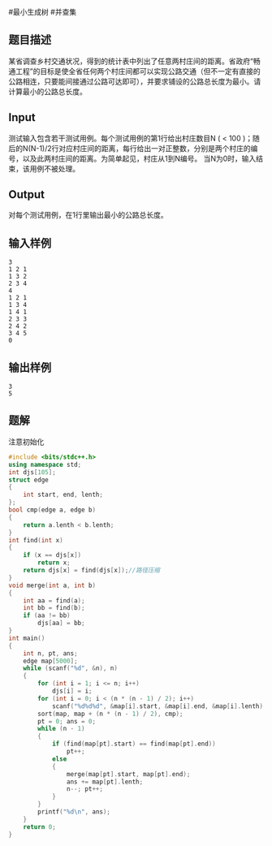 #最小生成树 #并查集 

## 题目描述

某省调查乡村交通状况，得到的统计表中列出了任意两村庄间的距离。省政府“畅通工程”的目标是使全省任何两个村庄间都可以实现公路交通（但不一定有直接的公路相连，只要能间接通过公路可达即可），并要求铺设的公路总长度为最小。请计算最小的公路总长度。

## Input

测试输入包含若干测试用例。每个测试用例的第1行给出村庄数目N ( < 100 )；随后的N(N-1)/2行对应村庄间的距离，每行给出一对正整数，分别是两个村庄的编号，以及此两村庄间的距离。为简单起见，村庄从1到N编号。
当N为0时，输入结束，该用例不被处理。

## Output

对每个测试用例，在1行里输出最小的公路总长度。

## 输入样例

```text
3
1 2 1
1 3 2
2 3 4
4
1 2 1
1 3 4
1 4 1
2 3 3
2 4 2
3 4 5
0
```

## 输出样例

```text
3
5
```

## 题解

注意初始化

```c++
#include <bits/stdc++.h>
using namespace std;
int djs[105];
struct edge
{
    int start, end, lenth;
};
bool cmp(edge a, edge b)
{
    return a.lenth < b.lenth;
}
int find(int x)
{
    if (x == djs[x])
        return x;
    return djs[x] = find(djs[x]);//路径压缩
}
void merge(int a, int b)
{
    int aa = find(a);
    int bb = find(b);
    if (aa != bb)
        djs[aa] = bb;
}
int main()
{
    int n, pt, ans;
    edge map[5000];
    while (scanf("%d", &n), n)
    {
        for (int i = 1; i <= n; i++)
            djs[i] = i;
        for (int i = 0; i < (n * (n - 1) / 2); i++)
            scanf("%d%d%d", &map[i].start, &map[i].end, &map[i].lenth);
        sort(map, map + (n * (n - 1) / 2), cmp);
        pt = 0; ans = 0;
        while (n - 1)
        {
            if (find(map[pt].start) == find(map[pt].end))
                pt++;
            else
            {
                merge(map[pt].start, map[pt].end);
                ans += map[pt].lenth;
                n--; pt++;
            }
        }
        printf("%d\n", ans);
    }
    return 0;
}
```